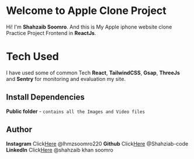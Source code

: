 # Welcome to Apple Clone Project

Hi! I'm  **Shahzaib Soomro**. And this is My Apple iphone website clone Practice Project Frontend in **ReactJs**.


# Tech Used 

I have used some of common Tech **React**, **TailwindCSS**, **Gsap**, **ThreeJs** and **Sentry** for monitoring and evaluation my site.

## Install Dependencies

 **Public folder** - `contains all the Images and Video files` 

## Author

 **Instagram** Click[Here](https://www.instagram.com/lhmzsoomro220?igsh=MWZtd2drbnVxazZsMw==) @lhmzsoomro220
 **Github** Click[Here](https://github.com/Shahziab-code) @Shahziab-code
 **LinkedIn** Click[Here](https://www.linkedin.com/in/shahzaib-khan-soomro-3b9316245?utm_source=share&utm_campaign=share_via&utm_content=profile&utm_medium=android_app) @shahzaib khan soomro
